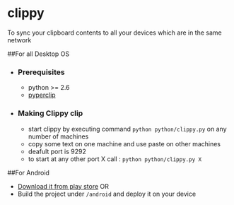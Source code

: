 clippy
======

To sync your clipboard contents to all your devices which are in the same network

##For all Desktop OS

* ### Prerequisites

    * python >= 2.6
    * [pyperclip](https://pypi.python.org/pypi/pyperclip/1.3) 


* ### Making Clippy clip

    * start clippy by executing command `python python/clippy.py` on any number of machines 
    * copy some text on one machine and use paste on other machines
    * deafult port is 9292
    * to start at any other port X call : `python python/clippy.py X`
    
##For Android

   * [Download it from play store](https://play.google.com/store/apps/details?id=com.rahulmadhavan.clippy)   OR
   * Build the project under `/android` and deploy it on your device
                  
                                
